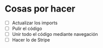 # Cosas por hacer

- [ ] Actualizar los imports
- [ ] Pulir el código
- [ ] Unir todo el código mediante navegación
- [ ] Hacer lo de Stripe
